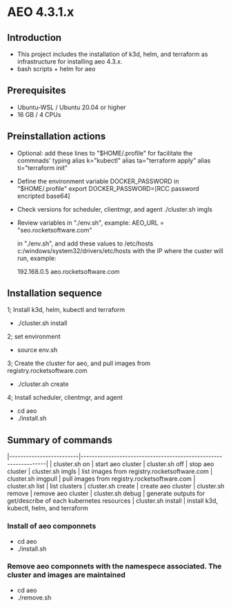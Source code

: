 # AEO 4.3.1.x

## Introduction

- This project includes the installation of k3d, helm, and terraform as infrastructure for installing aeo 4.3.x.
- bash scripts + helm for aeo

## Prerequisites

- Ubuntu-WSL / Ubuntu 20.04 or higher
- 16 GB / 4 CPUs

## Preinstallation actions

- Optional: add these lines to "$HOME/.profile" for facilitate the commnads' typing
    alias k="kubectl"
    alias ta="terraform apply"
    alias ti="terraform init"

- Define the environment variable DOCKER_PASSWORD in "$HOME/.profile"
        export DOCKER_PASSWORD=[RCC password encripted base64]

- Check versions for scheduler, clientmgr, and agent
  ./cluster.sh imgls

- Review variables in "./env.sh", example:
      AEO_URL = "seo.rocketsoftware.com"

   in "./env.sh", and add these values to /etc/hosts c:/windows/system32/drivers/etc/hosts
  with the IP where the custer will run, example:

     192.168.0.5     aeo.rocketsoftware.com

## Installation sequence

1; Install k3d, helm, kubectl and terraform

- ./cluster.sh install

2; set environment

- source env.sh

3; Create the cluster for aeo, and pull images from registry.rocketsoftware.com

- ./cluster.sh create

4; Install scheduler, clientmgr, and agent

- cd aeo
- ./install.sh

## Summary of commands

|-------------------------|-----------------------------------------------------------------|
| cluster.sh on         | start aeo cluster
| cluster.sh off        | stop aeo cluster
| cluster.sh imgls      | list images from registry.rocketsoftware.com
| cluster.sh imgpull    | pull images from registry.rocketsoftware.com
| cluster.sh list       | list clusters
| cluster.sh create     | create aeo cluster
| cluster.sh remove     | remove aeo cluster
| cluster.sh debug      | generate outputs for get/describe of each kubernetes resources
| cluster.sh install    | install k3d, kubectl, helm, and terraform

### Install of aeo componnets

- cd aeo
- ./install.sh

### Remove aeo componnets with the namespece associated. The cluster and images are maintained

- cd aeo
- ./remove.sh
